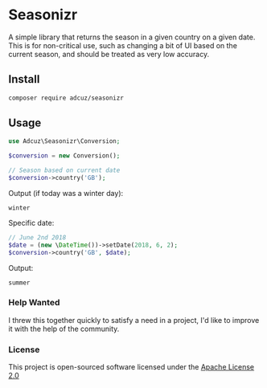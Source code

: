 # Seasonizr
A simple library that returns the season in a given country on a given date. This is for non-critical use, such as changing a bit of UI based on the current season, and should be treated as very low accuracy.

## Install
```bash
composer require adcuz/seasonizr
```

## Usage
```php
use Adcuz\Seasonizr\Conversion;

$conversion = new Conversion();

// Season based on current date
$conversion->country('GB');
```
Output (if today was a winter day):
```
winter
```
Specific date:
```php
// June 2nd 2018
$date = (new \DateTime())->setDate(2018, 6, 2);
$conversion->country('GB', $date);
```
Output:
```
summer
```

### Help Wanted

I threw this together quickly to satisfy a need in a project, I'd like to improve it with the help of the community.

### License

This project is open-sourced software licensed under the [Apache License 2.0](http://www.apache.org/licenses/)
